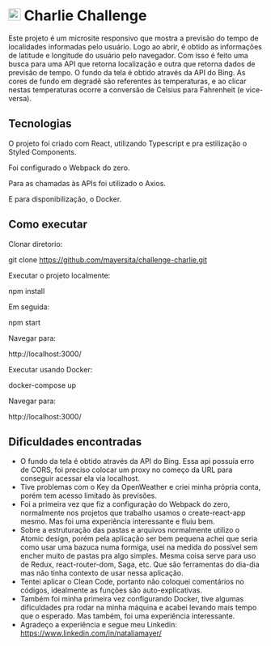 # <img src="https://avatars1.githubusercontent.com/u/7063040?v=4&s=200.jpg" alt="HU" width="24" /> Charlie Challenge

Este projeto é um microsite responsivo que mostra a previsão do tempo de localidades informadas pelo usuário.
Logo ao abrir, é obtido as informações de latitude e longitude do usuário pelo navegador. Com isso é feito uma busca para uma API que retorna localização e outra que retorna dados de previsão de tempo.
O fundo da tela é obtido através da API do Bing.
As cores de fundo em degradê são referentes às temperaturas, e ao clicar nestas temperaturas ocorre a conversão de Celsius para Fahrenheit (e vice-versa).

## Tecnologias
O projeto foi criado com React, utilizando Typescript e pra estilização o Styled Components.

Foi configurado o Webpack do zero.

Para as chamadas às APIs foi utilizado o Axios.

E para disponibilização, o Docker.

## Como executar
Clonar diretorio:

  git clone https://github.com/mayersita/challenge-charlie.git

Executar o projeto localmente:

  npm install

Em seguida:

  npm start

Navegar para:

  http://localhost:3000/

Executar usando Docker:

  docker-compose up

Navegar para:

  http://localhost:3000/


## Dificuldades encontradas
- O fundo da tela é obtido através da API do Bing. Essa api possuía erro de CORS, foi preciso colocar um proxy no começo da URL para conseguir acessar ela via localhost.
- Tive problemas com o Key da OpenWeather e criei minha própria conta, porém tem acesso limitado às previsões.
- Foi a primeira vez que fiz a configuração do Webpack do zero, normalmente nos projetos que trabalho usamos o create-react-app mesmo. Mas foi uma experiência interessante e fluiu bem.
- Sobre a estruturação das pastas e arquivos normalmente utilizo o Atomic design, porém pela aplicação ser bem pequena achei que seria como usar uma bazuca numa formiga, usei na medida do possível sem encher muito de pastas pra algo simples. Mesma coisa serve para uso de Redux, react-router-dom, Saga, etc. Que são ferramentas do dia-dia mas não tinha contexto de usar nessa aplicação.
- Tentei aplicar o Clean Code, portanto não coloquei comentários no códigos, idealmente as funções são auto-explicativas.
- Também foi minha primeira vez configurando Docker, tive algumas dificuldades pra rodar na minha máquina e acabei levando mais tempo que o esperado. Mas também, foi uma experiência interessante.
- Agradeço a experiência e segue meu Linkedin: https://www.linkedin.com/in/nataliamayer/